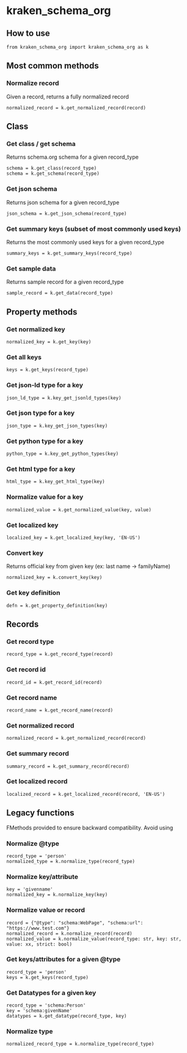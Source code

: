 
# kraken_schema_org
<definition>


## How to use

```
from kraken_schema_org import kraken_schema_org as k
```

## Most common methods

### Normalize record
Given a record, returns a fully normalized record
```
normalized_record = k.get_normalized_record(record)
```

## Class

### Get class / get schema
Returns schema.org schema for a given record_type
```
schema = k.get_class(record_type)
schema = k.get_schema(record_type)
```
### Get json schema
Returns json schema for a given record_type

```
json_schema = k.get_json_schema(record_type)
```

### Get summary keys (subset of most commonly used keys)
Returns the most commonly used keys for a given record_type
```
summary_keys = k.get_summary_keys(record_type)
```

### Get sample data
Returns sample record for a given record_type

```
sample_record = k.get_data(record_type)
```



## Property methods

### Get normalized key
```
normalized_key = k.get_key(key)
```

### Get all keys
```
keys = k.get_keys(record_type)
```

### Get json-ld type for a key
```
json_ld_type = k.key_get_jsonld_types(key)
```

### Get json type for a key
```
json_type = k.key_get_json_types(key)
```
### Get python type for a key
```
python_type = k.key_get_python_types(key)
```

### Get html type for a key
```
html_type = k.key_get_html_type(key)
```


### Normalize value for a key
```
normalized_value = k.get_normalized_value(key, value)
```

### Get localized key
```
localized_key = k.get_localized_key(key, 'EN-US')
```

### Convert key
Returns official key from given key (ex: last name -> familyName)
```
normalized_key = k.convert_key(key)
```

### Get key definition
```
defn = k.get_property_definition(key)
```

## Records

### Get record type
```
record_type = k.get_record_type(record)
```

### Get record id
```
record_id = k.get_record_id(record)
```

### Get record name
```
record_name = k.get_record_name(record)
```

### Get normalized record
```
normalized_record = k.get_normalized_record(record)
```


### Get summary record
```
summary_record = k.get_summary_record(record)
```
### Get localized record
```
localized_record = k.get_localized_record(record, 'EN-US')
```





## Legacy functions
FMethods provided to ensure backward compatibility. Avoid using
### Normalize @type

```
record_type = 'person'
normalized_type = k.normalize_type(record_type)
```

### Normalize key/attribute

```
key = 'givenname'
normalized_key = k.normalize_key(key)
```

### Normalize value or record

```
record = {"@type": "schema:WebPage", "schema:url": "https://www.test.com"}
normalized_record = k.normalize_record(record)
normalized_value = k.normalize_value(record_type: str, key: str, value: xx, strict: bool)

```

### Get keys/attributes for a given @type

```
record_type = 'person'
keys = k.get_keys(record_type)
```

### Get Datatypes for a given key

```
record_type = 'schema:Person'
key = 'schema:givenName'
datatypes = k.get_datatype(record_type, key)
```



### Normalize type

```
normalized_record_type = k.normalize_type(record_type)

```


